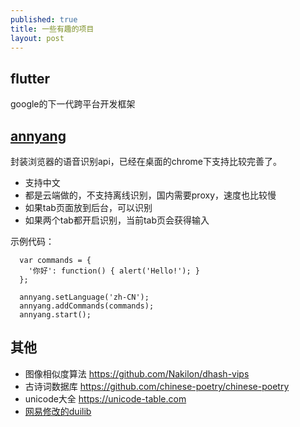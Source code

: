 ```yaml
---
published: true
title: 一些有趣的项目
layout: post
---
```


## flutter
google的下一代跨平台开发框架

## [annyang](https://github.com/TalAter/annyang)
封装浏览器的语音识别api，已经在桌面的chrome下支持比较完善了。

* 支持中文
* 都是云端做的，不支持离线识别，国内需要proxy，速度也比较慢
* 如果tab页面放到后台，可以识别
* 如果两个tab都开启识别，当前tab页会获得输入

示例代码：
```
  var commands = {
    '你好': function() { alert('Hello!'); }
  };

  annyang.setLanguage('zh-CN');
  annyang.addCommands(commands);
  annyang.start();
 ``` 

## 其他
* 图像相似度算法 https://github.com/Nakilon/dhash-vips
* 古诗词数据库 https://github.com/chinese-poetry/chinese-poetry
* unicode大全 https://unicode-table.com
* [网易修改的duilib](https://github.com/netease-im/NIM_Duilib_Framework)
